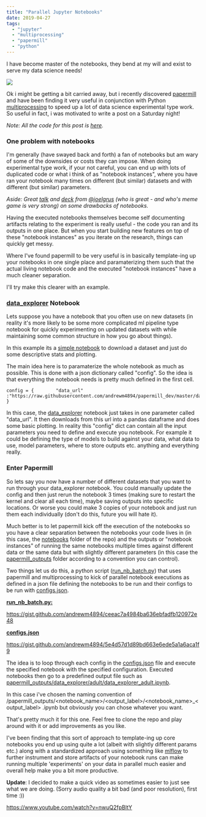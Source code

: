 ```yaml
---
title: "Parallel Jupyter Notebooks"
date: 2019-04-27
tags: 
  - "jupyter"
  - "multiprocessing"
  - "papermill"
  - "python"
---
```


I have become master of the notebooks, they bend at my will and exist to serve my data science needs!

![](images/tenor-1.gif)

Ok i might be getting a bit carried away, but i recently discovered [papermill](https://papermill.readthedocs.io/en/latest/) and have been finding it very useful in conjunction with Python [multiprocessing](https://docs.python.org/3/library/multiprocessing.html) to speed up a lot of data science experimental type work. So useful in fact, i was motivated to write a post on a Saturday night!

_Note: All the code for this post is_ [_here_](https://github.com/andrewm4894/papermill_dev)_._

### One problem with notebooks

I'm generally (have swayed back and forth) a fan of notebooks but am wary of some of the downsides or costs they can impose. When doing experimental type work, if your not careful, you can end up with lots of duplicated code or what i think of as "notebook instances", where you have ran your notebook many times on different (but similar) datasets and with different (but similar) parameters.

_Aside: Great [talk](https://www.youtube.com/watch?v=7jiPeIFXb6U) and [deck](https://docs.google.com/presentation/d/1n2RlMdmv1p25Xy5thJUhkKGvjtV-dkAIsUXP-AL4ffI/edit#slide=id.g3a428e2eb8_0_331) from_ [_@joelgrus_](https://twitter.com/joelgrus/status/1033035196428378113) _(who is great - and who's meme game is very strong) on some drawbacks of notebooks._

Having the executed notebooks themselves become self documenting artifacts relating to the experiment is really useful - the code you ran and its outputs in one place. But when you start building new features on top of these "notebook instances" as you iterate on the research, things can quickly get messy.

Where I've found papermill to be very useful is in basically template-ing up your notebooks in one single place and paramaterizing them such that the actual living notebook code and the executed "notebook instances" have a much cleaner separation.

I'll try make this clearer with an example.

### [data\_explorer](https://github.com/andrewm4894/papermill_dev/blob/master/notebooks/data_explorer.ipynb) Notebook

Lets suppose you have a notebook that you often use on new datasets (in reality it's more likely to be some more complicated ml pipeline type notebook for quickly experimenting on updated datasets with while maintaining some common structure in how you go about things).

In this example its a [simple notebook](https://nbviewer.jupyter.org/github/andrewm4894/papermill_dev/blob/master/notebooks/data_explorer.ipynb?cache=false) to download a dataset and just do some descriptive stats and plotting.

The main idea here is to paramaterize the whole notebook as much as possible. This is done with a json dictionary called "config". So the idea is that everything the notebook needs is pretty much defined in the first cell.

```
config = {        "data_url" :"https://raw.githubusercontent.com/andrewm4894/papermill_dev/master/data/titanic.csv"     }
```

In this case, the [data\_explorer](https://nbviewer.jupyter.org/github/andrewm4894/papermill_dev/blob/master/notebooks/data_explorer.ipynb?cache=false) notebook just takes in one parameter called "data\_url". It then downloads from this url into a pandas dataframe and does some basic plotting. In reality this "config" dict can contain all the input parameters you need to define and execute you notebook. For example it could be defining the type of models to build against your data, what data to use, model parameters, where to store outputs etc. anything and everything really.

### Enter Papermill

So lets say you now have a number of different datasets that you want to run through your data\_explorer notebook. You could manually update the config and then just rerun the notebook 3 times (making sure to restart the kernel and clear all each time), maybe saving outputs into specific locations. Or worse you could make 3 copies of your notebook and just run them each individually (don't do this, future you will hate it).

Much better is to let papermill kick off the execution of the notebooks so you have a clear separation between the notebooks your code lives in (in this case, the [notebooks](https://github.com/andrewm4894/papermill_dev/tree/master/notebooks) folder of the repo) and the outputs or "notebook instances" of running the same notebooks multiple times against different data or the same data but with slightly different parameters (in this case the [papermill\_outputs](https://github.com/andrewm4894/papermill_dev/tree/master/papermill_outputs) folder according to a convention you can control).

Two things let us do this, a python script ([run\_nb\_batch.py](https://github.com/andrewm4894/papermill_dev/blob/master/run_nb_batch.py)) that uses papermill and multiprocessing to kick of parallel notebook executions as defined in a json file defining the notebooks to be run and their configs to be run with [configs.json](https://github.com/andrewm4894/papermill_dev/blob/master/configs.json).

**[run\_nb\_batch.py:](https://github.com/andrewm4894/papermill_dev/blob/master/run_nb_batch.py)**

https://gist.github.com/andrewm4894/ceeac7a4984ba636ebfadfb120972e48

**[configs.json](https://github.com/andrewm4894/papermill_dev/blob/master/configs.json)**

https://gist.github.com/andrewm4894/5e4d57d1d89bd663e6ede5a1a6aca1f9

The idea is to loop through each config in the [configs.json](https://github.com/andrewm4894/papermill_dev/blob/master/configs.json) file and execute the specified notebook with the specified configuration. Executed notebooks then go to a predefined output file such as [papermill\_outputs/data\_explorer/adult/data\_explorer\_adult.ipynb](https://github.com/andrewm4894/papermill_dev/blob/master/papermill_outputs/data_explorer/adult/data_explorer_adult.ipynb).

In this case i've chosen the naming convention of /papermill\_outputs/<notebook\_name>/<output\_label>/<notebook\_name>\_<output\_label> .ipynb but obviously you can chose whatever you want.

That's pretty much it for this one. Feel free to clone the repo and play around with it or add improvements as you like.

I've been finding that this sort of approach to template-ing up core notebooks you end up using quite a lot (albeit with slightly different params etc.) along with a standardized approach using something like [mlflow](https://mlflow.org/) to further instrument and store artifacts of your notebook runs can make running multiple 'experiments' on your data in parallel much easier and overall help make you a bit more productive.

**Update**: I decided to make a quick video as sometimes easier to just see what we are doing. (Sorry audio quality a bit bad (and poor resolution), first time :))

https://www.youtube.com/watch?v=nwuQ2fpBltY
